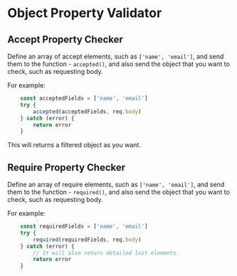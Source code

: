 # Object Property Validator

## Accept Property Checker
Define an array of accept elements, such as `['name', 'email']`, and send them to the
function - `accepted()`, and also send the object that you want to check, such as requesting body.

For example: 
```javascript
    const acceptedFields = ['name', 'email']
    try {
        accepted(acceptedFields, req.body)
    } catch (error) {
        return error
    }
```
This will returns a filtered object as you want.

## Require Property Checker
Define an array of require elements, such as `['name', 'email']`, and send them to the
function - `required()`, and also send the object that you want to check, such as requesting body.

For example: 
```javascript
    const requiredFields = ['name', 'email']
    try {
        required(requiredFields, req.body)
    } catch (error) {
        // It will also return detailed lost elements.
        return error
    }
```